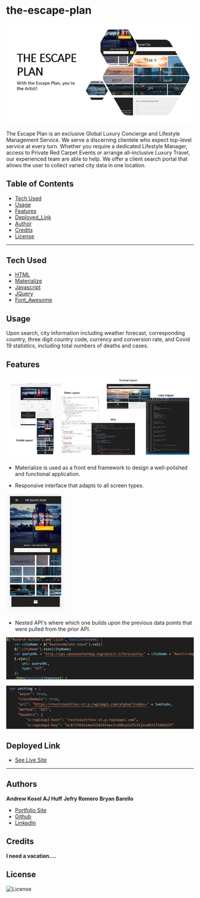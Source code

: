 # the-escape-plan

![Escape](readimg/Escape.JPG)

The Escape Plan is an exclusive Global Luxury Concierge and Lifestyle Management Service. We serve a discerning clientele who expect top-level service at every turn. Whether you require a dedicated Lifestyle Manager, access to Private Red Carpet Events or arrange all-inclusive Luxury Travel, our experienced team are able to help. We offer a client search portal that allows the user to collect varied city data in one location. 


## Table of Contents

* [Tech Used](#tech_used)
* [Usage](#usage)
* [Features](#features)
* [Deployed_Link](#deployed_link)
* [Author](#author)
* [Credits](#credits)
* [License](#license)

----

## Tech Used

* [HTML](https://developer.mozilla.org/en-US/docs/Web/HTML)
* [Materialize](https://materializecss.com/)
* [Javascript](https://developer.mozilla.org/en-US/docs/Web/JavaScript)
* [JQuery](https://jquery.com/)
* [Font_Awesome](https://fontawesome.com/)

## Usage
 
Upon search, city information including weather forecast, corresponding country, three digit country code, currency and conversion rate, and Covid 19 statistics, including total numbers of deaths and cases.

## Features

![Escape1](readimg/Escape1.JPG)

- Materialize is used as a front end framework to design a well-polished and functional application. 

- Responsive interface that adapts to all screen types.

![Responsive](readimg/Responsive.JPG)

- Nested API's where which one builds upon the previous data points that were pulled from the prior API.

![api1](readimg/api1.JPG)

![api2](readimg/api2.JPG)


## Deployed Link

* [See Live Site](https://ph-kandy.github.io/the-escape-plan/)

---

## Authors

**Andrew Kosel**
**AJ Huff** 
**Jefry Romero**
**Bryan Barello**

- [Portfolio Site](#)
- [Github](https://github.com/ph-kandy)
- [LinkedIn](https://www.linkedin.com/in/andrew-kosel/)

## Credits

**I need a vacation....**

## License

![License](https://img.shields.io/badge/License-MIT-brightgreen) 
